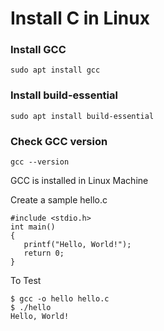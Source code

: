 # Install C in Linux



### Install GCC

```
sudo apt install gcc
```


### Install build-essential

```
sudo apt install build-essential
```

### Check GCC version

```
gcc --version
```

GCC is installed in Linux Machine

Create a sample hello.c
```
#include <stdio.h>
int main()
{
   printf("Hello, World!");
   return 0;
}
```

To Test
```
$ gcc -o hello hello.c 
$ ./hello 
Hello, World!
```
